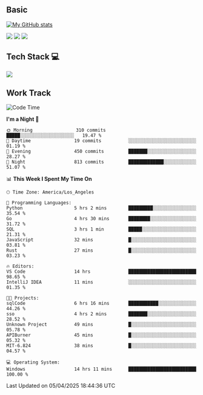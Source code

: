 ## Basic
 
[![My GitHub stats](https://github-readme-stats.vercel.app/api?username=Zzhihon&show_icons=true&theme=purple)](https://github.com/Zzhihon)
 
 [![](https://img.shields.io/badge/website-4493f8?style=for-the-badge&logo=About.me&logoColor=purple)](https://tatakal.com/)
 [![](https://img.shields.io/badge/RSS-4493f8?style=for-the-badge&logo=rss&logoColor=purple)](https://tatakal.com/feed/)
 [![](https://img.shields.io/badge/Email-4493f8?style=for-the-badge&logo=gmail&logoColor=purple)](mailto:bt1q@tatakal.com)

## Tech Stack 💻

<a href="https://skillicons.dev">
  <img src="https://skillicons.dev/icons?i=py,html,css,javascript,bash,java,vue,go,nodejs,cpp" />
</a>

</br>

## Work Track

<!--START_SECTION:waka-->
![Code Time](http://img.shields.io/badge/Code%20Time-180%20hrs%208%20mins-blue)

**I'm a Night 🦉** 

```text
🌞 Morning                310 commits         █████░░░░░░░░░░░░░░░░░░░░   19.47 % 
🌆 Daytime                19 commits          ░░░░░░░░░░░░░░░░░░░░░░░░░   01.19 % 
🌃 Evening                450 commits         ███████░░░░░░░░░░░░░░░░░░   28.27 % 
🌙 Night                  813 commits         █████████████░░░░░░░░░░░░   51.07 % 
```


📊 **This Week I Spent My Time On** 

```text
🕑︎ Time Zone: America/Los_Angeles

💬 Programming Languages: 
Python                   5 hrs 2 mins        █████████░░░░░░░░░░░░░░░░   35.54 % 
Go                       4 hrs 30 mins       ████████░░░░░░░░░░░░░░░░░   31.72 % 
SQL                      3 hrs 1 min         █████░░░░░░░░░░░░░░░░░░░░   21.31 % 
JavaScript               32 mins             █░░░░░░░░░░░░░░░░░░░░░░░░   03.81 % 
Rust                     27 mins             █░░░░░░░░░░░░░░░░░░░░░░░░   03.23 % 

🔥 Editors: 
VS Code                  14 hrs              █████████████████████████   98.65 % 
IntelliJ IDEA            11 mins             ░░░░░░░░░░░░░░░░░░░░░░░░░   01.35 % 

🐱‍💻 Projects: 
sqlCode                  6 hrs 16 mins       ███████████░░░░░░░░░░░░░░   44.26 % 
sso                      4 hrs 2 mins        ███████░░░░░░░░░░░░░░░░░░   28.52 % 
Unknown Project          49 mins             █░░░░░░░░░░░░░░░░░░░░░░░░   05.78 % 
APIBurner                45 mins             █░░░░░░░░░░░░░░░░░░░░░░░░   05.32 % 
MIT-6.824                38 mins             █░░░░░░░░░░░░░░░░░░░░░░░░   04.57 % 

💻 Operating System: 
Windows                  14 hrs 11 mins      █████████████████████████   100.00 % 
```


 Last Updated on 05/04/2025 18:44:36 UTC
<!--END_SECTION:waka-->
